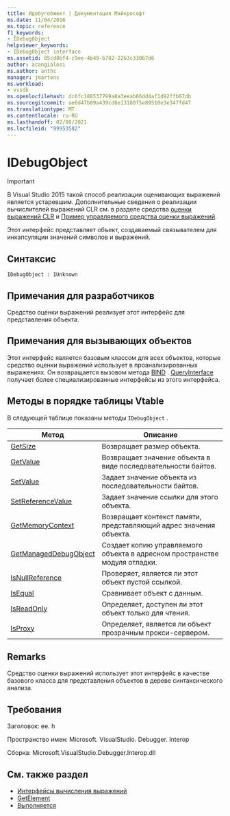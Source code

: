 ```yaml
---
title: Идебугобжект | Документация Майкрософт
ms.date: 11/04/2016
ms.topic: reference
f1_keywords:
- IDebugObject
helpviewer_keywords:
- IDebugObject interface
ms.assetid: 05cd8bf4-c9ee-4b49-b782-2263c33067d6
author: acangialosi
ms.author: anthc
manager: jmartens
ms.workload:
- vssdk
ms.openlocfilehash: dc6fc188537799a8a3eeab66dd4af1d92ffb67db
ms.sourcegitcommit: ae6d47b09a439cd0e13180f5e89510e3e347fd47
ms.translationtype: MT
ms.contentlocale: ru-RU
ms.lasthandoff: 02/08/2021
ms.locfileid: "99953582"
---
```

# <a name="idebugobject"></a>IDebugObject
> [!IMPORTANT]
> В Visual Studio 2015 такой способ реализации оценивающих выражений является устаревшим. Дополнительные сведения о реализации вычислителей выражений CLR см. в разделе средства [оценки выражений CLR](https://github.com/Microsoft/ConcordExtensibilitySamples/wiki/CLR-Expression-Evaluators) и [Пример управляемого средства оценки выражений](https://github.com/Microsoft/ConcordExtensibilitySamples/wiki/Managed-Expression-Evaluator-Sample).

 Этот интерфейс представляет объект, создаваемый связывателем для инкапсуляции значений символов и выражений.

## <a name="syntax"></a>Синтаксис

```
IDebugObject : IUnknown
```

## <a name="notes-for-implementers"></a>Примечания для разработчиков
 Средство оценки выражений реализует этот интерфейс для представления объекта.

## <a name="notes-for-callers"></a>Примечания для вызывающих объектов
 Этот интерфейс является базовым классом для всех объектов, которые средство оценки выражений использует в проанализированных выражениях. Он возвращается вызовом метода [BIND](../../../extensibility/debugger/reference/idebugbinder-bind.md) . [QueryInterface](/cpp/atl/queryinterface) получает более специализированные интерфейсы из этого интерфейса.

## <a name="methods-in-vtable-order"></a>Методы в порядке таблицы Vtable
 В следующей таблице показаны методы `IDebugObject` .

|Метод|Описание|
|------------|-----------------|
|[GetSize](../../../extensibility/debugger/reference/idebugobject-getsize.md)|Возвращает размер объекта.|
|[GetValue](../../../extensibility/debugger/reference/idebugobject-getvalue.md)|Возвращает значение объекта в виде последовательности байтов.|
|[SetValue](../../../extensibility/debugger/reference/idebugobject-setvalue.md)|Задает значение объекта из последовательности байтов.|
|[SetReferenceValue](../../../extensibility/debugger/reference/idebugobject-setreferencevalue.md)|Задает значение ссылки для этого объекта.|
|[GetMemoryContext](../../../extensibility/debugger/reference/idebugobject-getmemorycontext.md)|Возвращает контекст памяти, представляющий адрес значения объекта.|
|[GetManagedDebugObject](../../../extensibility/debugger/reference/idebugobject-getmanageddebugobject.md)|Создает копию управляемого объекта в адресном пространстве модуля отладки.|
|[IsNullReference](../../../extensibility/debugger/reference/idebugobject-isnullreference.md)|Проверяет, является ли этот объект пустой ссылкой.|
|[IsEqual](../../../extensibility/debugger/reference/idebugobject-isequal.md)|Сравнивает объект с данным.|
|[IsReadOnly](../../../extensibility/debugger/reference/idebugobject-isreadonly.md)|Определяет, доступен ли этот объект только для чтения.|
|[IsProxy](../../../extensibility/debugger/reference/idebugobject-isproxy.md)|Определяет, является ли объект прозрачным прокси-сервером.|

## <a name="remarks"></a>Remarks
 Средство оценки выражений использует этот интерфейс в качестве базового класса для представления объектов в дереве синтаксического анализа.

## <a name="requirements"></a>Требования
 Заголовок: ee. h

 Пространство имен: Microsoft. VisualStudio. Debugger. Interop

 Сборка: Microsoft.VisualStudio.Debugger.Interop.dll

## <a name="see-also"></a>См. также раздел
- [Интерфейсы вычисления выражений](../../../extensibility/debugger/reference/expression-evaluation-interfaces.md)
- [GetElement](../../../extensibility/debugger/reference/idebugarrayobject-getelement.md)
- [Выполняется](../../../extensibility/debugger/reference/idebugbinder-bind.md)
